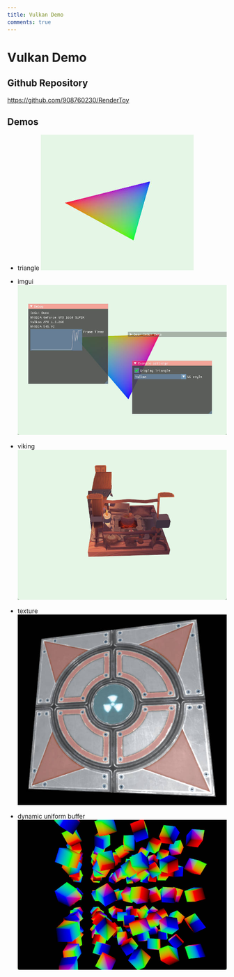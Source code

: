 ```yaml
---
title: Vulkan Demo
comments: true
---
```


# Vulkan Demo
## Github Repository
https://github.com/908760230/RenderToy

## Demos
- triangle
![](demoImages/triangle.jpg)

- imgui
![](demoImages/Imgui.jpg)

- viking
![](demoImages/viking.jpg)

- texture
![](demoImages/texture.jpg)

- dynamic uniform buffer
![](demoImages/dynamicBuffer.jpg)